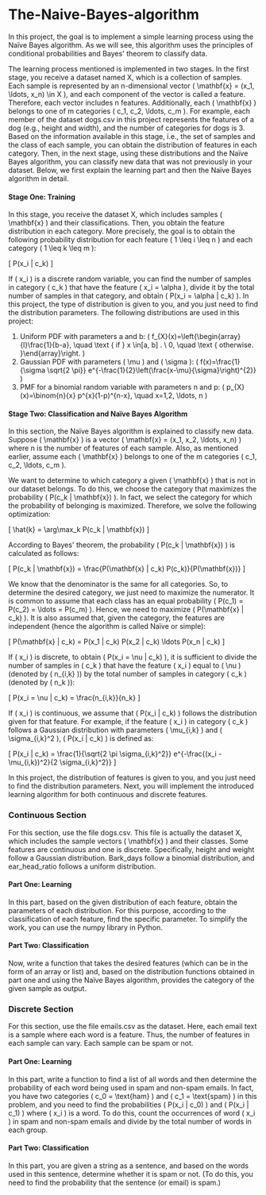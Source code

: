 # The-Naive-Bayes-algorithm


In this project, the goal is to implement a simple learning process using the Naïve Bayes algorithm. As we will see, this algorithm uses the principles of conditional probabilities and Bayes' theorem to classify data.

The learning process mentioned is implemented in two stages. In the first stage, you receive a dataset named X, which is a collection of samples. Each sample is represented by an n-dimensional vector \( \mathbf{x} = (x_1, \ldots, x_n) \in X \), and each component of the vector is called a feature. Therefore, each vector includes n features. Additionally, each \( \mathbf{x} \) belongs to one of m categories \( c_1, c_2, \ldots, c_m \). For example, each member of the dataset dogs.csv in this project represents the features of a dog (e.g., height and width), and the number of categories for dogs is 3. Based on the information available in this stage, i.e., the set of samples and the class of each sample, you can obtain the distribution of features in each category. Then, in the next stage, using these distributions and the Naïve Bayes algorithm, you can classify new data that was not previously in your dataset. Below, we first explain the learning part and then the Naïve Bayes algorithm in detail.

#### Stage One: Training

In this stage, you receive the dataset X, which includes samples \( \mathbf{x} \) and their classifications. Then, you obtain the feature distribution in each category. More precisely, the goal is to obtain the following probability distribution for each feature \( 1 \leq i \leq n \) and each category \( 1 \leq k \leq m \):

\[ P(x_i | c_k) \]

If \( x_i \) is a discrete random variable, you can find the number of samples in category \( c_k \) that have the feature \( x_i = \alpha \), divide it by the total number of samples in that category, and obtain \( P(x_i = \alpha | c_k) \). In this project, the type of distribution is given to you, and you just need to find the distribution parameters. The following distributions are used in this project:
1. Uniform PDF with parameters a and b:
\( f_{X}(x)=\left\{\begin{array}{l}\frac{1}{b-a}, \quad \text { if } x \in[a, b] . \\ 0, \quad \text { otherwise. }\end{array}\right. \)
2. Gaussian PDF with parameters \( \mu \) and \( \sigma \):
\( f(x)=\frac{1}{\sigma \sqrt{2 \pi}} e^{-\frac{1}{2}\left(\frac{x-\mu}{\sigma}\right)^{2}} \)
3. PMF for a binomial random variable with parameters n and p:
\( p_{X}(x)=\binom{n}{x} p^{x}(1-p)^{n-x}, \quad x=1,2, \ldots, n \)

#### Stage Two: Classification and Naïve Bayes Algorithm

In this section, the Naïve Bayes algorithm is explained to classify new data. Suppose \( \mathbf{x} \) is a vector \( \mathbf{x} = (x_1, x_2, \ldots, x_n) \) where n is the number of features of each sample. Also, as mentioned earlier, assume each \( \mathbf{x} \) belongs to one of the m categories \( c_1, c_2, \ldots, c_m \).

We want to determine to which category a given \( \mathbf{x} \) that is not in our dataset belongs. To do this, we choose the category that maximizes the probability \( P(c_k | \mathbf{x}) \). In fact, we select the category for which the probability of belonging is maximized. Therefore, we solve the following optimization:

\[ \hat{k} = \arg\max_k P(c_k | \mathbf{x}) \]

According to Bayes' theorem, the probability \( P(c_k | \mathbf{x}) \) is calculated as follows:

\[ P(c_k | \mathbf{x}) = \frac{P(\mathbf{x} | c_k) P(c_k)}{P(\mathbf{x})} \]

We know that the denominator is the same for all categories. So, to determine the desired category, we just need to maximize the numerator. It is common to assume that each class has an equal probability \( P(c_1) = P(c_2) = \ldots = P(c_m) \). Hence, we need to maximize \( P(\mathbf{x} | c_k) \). It is also assumed that, given the category, the features are independent (hence the algorithm is called Naïve or simple):

\[ P(\mathbf{x} | c_k) = P(x_1 | c_k) P(x_2 | c_k) \ldots P(x_n | c_k) \]

If \( x_i \) is discrete, to obtain \( P(x_i = \nu | c_k) \), it is sufficient to divide the number of samples in \( c_k \) that have the feature \( x_i \) equal to \( \nu \) (denoted by \( n_{i,k} \)) by the total number of samples in category \( c_k \) (denoted by \( n_k \)):

\[ P(x_i = \nu | c_k) = \frac{n_{i,k}}{n_k} \]

If \( x_i \) is continuous, we assume that \( P(x_i | c_k) \) follows the distribution given for that feature. For example, if the feature \( x_i \) in category \( c_k \) follows a Gaussian distribution with parameters \( \mu_{i,k} \) and \( \sigma_{i,k}^2 \), \( P(x_i | c_k) \) is defined as:

\[ P(x_i | c_k) = \frac{1}{\sqrt{2 \pi \sigma_{i,k}^2}} e^{-\frac{(x_i - \mu_{i,k})^2}{2 \sigma_{i,k}^2}} \]

In this project, the distribution of features is given to you, and you just need to find the distribution parameters. Next, you will implement the introduced learning algorithm for both continuous and discrete features.

### Continuous Section

For this section, use the file dogs.csv. This file is actually the dataset X, which includes the sample vectors \( \mathbf{x} \) and their classes. Some features are continuous and one is discrete. Specifically, height and weight follow a Gaussian distribution. Bark_days follow a binomial distribution, and ear_head_ratio follows a uniform distribution.

#### Part One: Learning
In this part, based on the given distribution of each feature, obtain the parameters of each distribution. For this purpose, according to the classification of each feature, find the specific parameter. To simplify the work, you can use the numpy library in Python.

#### Part Two: Classification
Now, write a function that takes the desired features (which can be in the form of an array or list) and, based on the distribution functions obtained in part one and using the Naïve Bayes algorithm, provides the category of the given sample as output.

### Discrete Section

For this section, use the file emails.csv as the dataset. Here, each email text is a sample where each word is a feature. Thus, the number of features in each sample can vary. Each sample can be spam or not.

#### Part One: Learning
In this part, write a function to find a list of all words and then determine the probability of each word being used in spam and non-spam emails. In fact, you have two categories \( c_0 = \text{ham} \) and \( c_1 = \text{spam} \) in this problem, and you need to find the probabilities \( P(x_i | c_0) \) and \( P(x_i | c_1) \) where \( x_i \) is a word. To do this, count the occurrences of word \( x_i \) in spam and non-spam emails and divide by the total number of words in each group.

#### Part Two: Classification
In this part, you are given a string as a sentence, and based on the words used in this sentence, determine whether it is spam or not. (To do this, you need to find the probability that the sentence (or email) is spam.)

